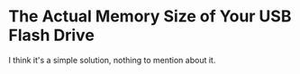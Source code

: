 # The Actual Memory Size of Your USB Flash Drive

I think it's a simple solution, nothing to mention about it.